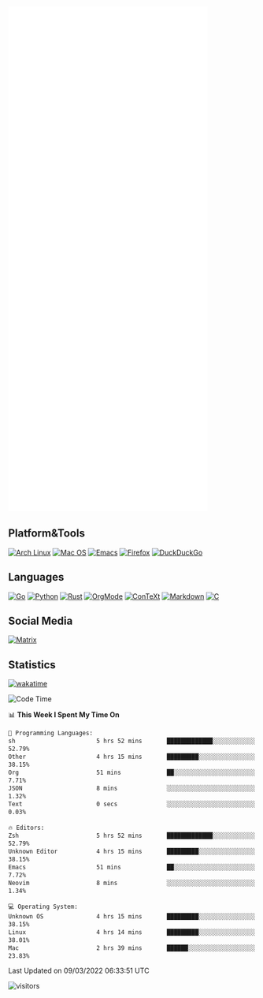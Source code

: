 ![Metrics](https://github.com/SteamedFish/SteamedFish/blob/master/github-metrics.svg)

## Platform&Tools

[![Arch Linux](https://img.shields.io/badge/ArchLinux-1793D1?logo=arch-linux&logoColor=fff&style=flat-square)](https://archlinux.org/)
[![Mac OS](https://img.shields.io/badge/MacOS-000000?style=flat-square&logo=macos&logoColor=F0F0F0)](https://www.apple.com/macos/)
[![Emacs](https://img.shields.io/badge/Emacs-%237F5AB6.svg?&style=flat-square&logo=gnu-emacs&logoColor=white)](https://www.gnu.org/software/emacs/)
[![Firefox](https://img.shields.io/badge/Firefox-FF7139?style=flat-square&logo=Firefox-Browser&logoColor=white)](https://firefox.com/)
[![DuckDuckGo](https://img.shields.io/badge/DuckDuckGo-DE5833?style=flat-square&logo=DuckDuckGo&logoColor=white)](https://duckduckgo.com/)

## Languages

[![Go](https://img.shields.io/badge/Golang-%2300ADD8.svg?style=flat-square&logo=go&logoColor=white)](https://golang.org/)
[![Python](https://img.shields.io/badge/Python-3670A0?style=flat-square&logo=python&logoColor=ffdd54)](https://www.python.org/)
[![Rust](https://img.shields.io/badge/Rust-%23000000.svg?style=flat-square&logo=rust&logoColor=white)](https://www.rust-lang.org/)
[![OrgMode](https://img.shields.io/badge/OrgMode-%23000000.svg?style=flat-square&logo=org&logoColor=white)](https://orgmode.org/)
[![ConTeXt](https://img.shields.io/badge/ConTeXt-%23008080.svg?style=flat-square&logo=latex&logoColor=white)](https://contextgarden.net/)
[![Markdown](https://img.shields.io/badge/MarkDown-%23000000.svg?style=flat-square&logo=markdown&logoColor=white)](https://daringfireball.net/projects/markdown/)
[![C](https://img.shields.io/badge/C-%2300599C.svg?style=flat-square&logo=c&logoColor=white)](https://www.iso.org/standard/74528.html)

## Social Media

[![Matrix](https://img.shields.io/badge/SteamedFish-2CA5E0?style=social&logo=matrix&logoColor=black)](https://matrix.to/#/@i:steamedfish.org)

## Statistics
[![wakatime](https://wakatime.com/badge/user/168280d6-fcf2-4b4f-ad3a-dc4612f35b38.svg)](https://wakatime.com/@168280d6-fcf2-4b4f-ad3a-dc4612f35b38)

<!--START_SECTION:waka-->
![Code Time](http://img.shields.io/badge/Code%20Time-1%2C641%20hrs%2029%20mins-blue)

📊 **This Week I Spent My Time On** 

```text
💬 Programming Languages: 
sh                       5 hrs 52 mins       █████████████░░░░░░░░░░░░   52.79% 
Other                    4 hrs 15 mins       █████████░░░░░░░░░░░░░░░░   38.15% 
Org                      51 mins             ██░░░░░░░░░░░░░░░░░░░░░░░   7.71% 
JSON                     8 mins              ░░░░░░░░░░░░░░░░░░░░░░░░░   1.32% 
Text                     0 secs              ░░░░░░░░░░░░░░░░░░░░░░░░░   0.03%

🔥 Editors: 
Zsh                      5 hrs 52 mins       █████████████░░░░░░░░░░░░   52.79% 
Unknown Editor           4 hrs 15 mins       █████████░░░░░░░░░░░░░░░░   38.15% 
Emacs                    51 mins             ██░░░░░░░░░░░░░░░░░░░░░░░   7.72% 
Neovim                   8 mins              ░░░░░░░░░░░░░░░░░░░░░░░░░   1.34%

💻 Operating System: 
Unknown OS               4 hrs 15 mins       █████████░░░░░░░░░░░░░░░░   38.15% 
Linux                    4 hrs 14 mins       █████████░░░░░░░░░░░░░░░░   38.01% 
Mac                      2 hrs 39 mins       ██████░░░░░░░░░░░░░░░░░░░   23.83%

```


 Last Updated on 09/03/2022 06:33:51 UTC
<!--END_SECTION:waka-->

![visitors](https://visitor-badge.laobi.icu/badge?page_id=SteamedFish.SteamedFish)
